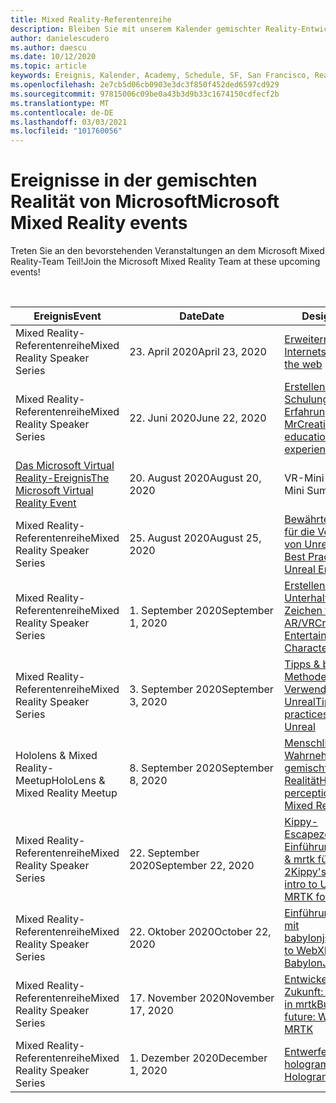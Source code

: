 ```yaml
---
title: Mixed Reality-Referentenreihe
description: Bleiben Sie mit unserem Kalender gemischter Reality-Entwickler Ereignisse beim Reaktor in San Francisco auf dem neuesten Stand.
author: danielescudero
ms.author: daescu
ms.date: 10/12/2020
ms.topic: article
keywords: Ereignis, Kalender, Academy, Schedule, SF, San Francisco, Reaktor
ms.openlocfilehash: 2e7cb5d06cb0903e3dc3f850f452ded6597cd929
ms.sourcegitcommit: 97815006c09be0a43b3d9b33c1674150cdfecf2b
ms.translationtype: MT
ms.contentlocale: de-DE
ms.lasthandoff: 03/03/2021
ms.locfileid: "101760056"
---
```

# <a name="microsoft-mixed-reality-events"></a><span data-ttu-id="5843a-104">Ereignisse in der gemischten Realität von Microsoft</span><span class="sxs-lookup"><span data-stu-id="5843a-104">Microsoft Mixed Reality events</span></span>

<span data-ttu-id="5843a-105">Treten Sie an den bevorstehenden Veranstaltungen an dem Microsoft Mixed Reality-Team Teil!</span><span class="sxs-lookup"><span data-stu-id="5843a-105">Join the Microsoft Mixed Reality Team at these upcoming events!</span></span>

<br>

|<span data-ttu-id="5843a-106">Ereignis</span><span class="sxs-lookup"><span data-stu-id="5843a-106">Event</span></span>|<span data-ttu-id="5843a-107">Date</span><span class="sxs-lookup"><span data-stu-id="5843a-107">Date</span></span>|<span data-ttu-id="5843a-108">Design</span><span class="sxs-lookup"><span data-stu-id="5843a-108">Theme</span></span>|
|-------------|-------------|-----|
| <span data-ttu-id="5843a-109">Mixed Reality-Referentenreihe</span><span class="sxs-lookup"><span data-stu-id="5843a-109">Mixed Reality Speaker Series</span></span>|<span data-ttu-id="5843a-110">23. April 2020</span><span class="sxs-lookup"><span data-stu-id="5843a-110">April 23, 2020</span></span>|[<span data-ttu-id="5843a-111">Erweitern des Internets</span><span class="sxs-lookup"><span data-stu-id="5843a-111">Augmenting the web</span></span>](https://channel9.msdn.com/Shows/Docs-Mixed-Reality/Augmenting-WebXR-Standards)|
| <span data-ttu-id="5843a-112">Mixed Reality-Referentenreihe</span><span class="sxs-lookup"><span data-stu-id="5843a-112">Mixed Reality Speaker Series</span></span>|<span data-ttu-id="5843a-113">22. Juni 2020</span><span class="sxs-lookup"><span data-stu-id="5843a-113">June 22, 2020</span></span>|[<span data-ttu-id="5843a-114">Erstellen von Schulungs Erfahrungen mit Mr</span><span class="sxs-lookup"><span data-stu-id="5843a-114">Creating educational experiences with MR</span></span>](https://channel9.msdn.com/Shows/Docs-Mixed-Reality/Educational-Experiences-in-MR)|
| [<span data-ttu-id="5843a-115">Das Microsoft Virtual Reality-Ereignis</span><span class="sxs-lookup"><span data-stu-id="5843a-115">The Microsoft Virtual Reality Event</span></span>](https://www.meetup.com/hololens-mr/events/272364822/)|<span data-ttu-id="5843a-116">20. August 2020</span><span class="sxs-lookup"><span data-stu-id="5843a-116">August 20, 2020</span></span>|<span data-ttu-id="5843a-117">VR-Mini Summit</span><span class="sxs-lookup"><span data-stu-id="5843a-117">VR Mini Summit</span></span>|
| <span data-ttu-id="5843a-118">Mixed Reality-Referentenreihe</span><span class="sxs-lookup"><span data-stu-id="5843a-118">Mixed Reality Speaker Series</span></span>|<span data-ttu-id="5843a-119">25. August 2020</span><span class="sxs-lookup"><span data-stu-id="5843a-119">August 25, 2020</span></span>|[<span data-ttu-id="5843a-120">Bewährte Methoden für die Verwendung von Unreal Engine</span><span class="sxs-lookup"><span data-stu-id="5843a-120">MR Best Practices using Unreal Engine</span></span>](https://channel9.msdn.com/Shows/Docs-Mixed-Reality/Tips-and-Best-Practices-for-using-UE4-in-MR)|
| <span data-ttu-id="5843a-121">Mixed Reality-Referentenreihe</span><span class="sxs-lookup"><span data-stu-id="5843a-121">Mixed Reality Speaker Series</span></span>|<span data-ttu-id="5843a-122">1. September 2020</span><span class="sxs-lookup"><span data-stu-id="5843a-122">September 1, 2020</span></span>|[<span data-ttu-id="5843a-123">Erstellen von Unterhaltungs Zeichen für AR/VR</span><span class="sxs-lookup"><span data-stu-id="5843a-123">Creating Entertaining Characters for AR/VR</span></span>](https://channel9.msdn.com/Shows/Docs-Mixed-Reality/Creating-Entertaining-Characters-for-Mixed-Reality)|
| <span data-ttu-id="5843a-124">Mixed Reality-Referentenreihe</span><span class="sxs-lookup"><span data-stu-id="5843a-124">Mixed Reality Speaker Series</span></span>|<span data-ttu-id="5843a-125">3. September 2020</span><span class="sxs-lookup"><span data-stu-id="5843a-125">September 3, 2020</span></span>|[<span data-ttu-id="5843a-126">Tipps & bewährten Methoden für die Verwendung von Unreal</span><span class="sxs-lookup"><span data-stu-id="5843a-126">Tips & best practices for using Unreal</span></span>](https://channel9.msdn.com/Shows/Docs-Mixed-Reality/Tips-and-Best-Practices-for-using-UE4-in-MR)|
| <span data-ttu-id="5843a-127">Hololens & Mixed Reality-Meetup</span><span class="sxs-lookup"><span data-stu-id="5843a-127">HoloLens & Mixed Reality Meetup</span></span>|<span data-ttu-id="5843a-128">8\. September 2020</span><span class="sxs-lookup"><span data-stu-id="5843a-128">September 8, 2020</span></span>|[<span data-ttu-id="5843a-129">Menschliche Wahrnehmung und gemischte Realität</span><span class="sxs-lookup"><span data-stu-id="5843a-129">Human perception and Mixed Reality</span></span>](https://channel9.msdn.com/Shows/Docs-Mixed-Reality/Human-Perception-and-Mixed-Reality)|
| <span data-ttu-id="5843a-130">Mixed Reality-Referentenreihe</span><span class="sxs-lookup"><span data-stu-id="5843a-130">Mixed Reality Speaker Series</span></span>|<span data-ttu-id="5843a-131">22. September 2020</span><span class="sxs-lookup"><span data-stu-id="5843a-131">September 22, 2020</span></span>|[<span data-ttu-id="5843a-132">Kippy-Escapezeichen: eine Einführung zu Unreal & mrtk für hololens 2</span><span class="sxs-lookup"><span data-stu-id="5843a-132">Kippy's Escape: An intro to Unreal & MRTK for HoloLens 2</span></span>](../develop/unreal/unreal-kippys-escape.md)|
| <span data-ttu-id="5843a-133">Mixed Reality-Referentenreihe</span><span class="sxs-lookup"><span data-stu-id="5843a-133">Mixed Reality Speaker Series</span></span>|<span data-ttu-id="5843a-134">22. Oktober 2020</span><span class="sxs-lookup"><span data-stu-id="5843a-134">October 22, 2020</span></span>|[<span data-ttu-id="5843a-135">Einführung in webxr mit babylonjs</span><span class="sxs-lookup"><span data-stu-id="5843a-135">Introduction to WebXR with BabylonJS</span></span>](https://channel9.msdn.com/Shows/Docs-Mixed-Reality/Adding-Augmented-Reality-to-your-Typescript-Project)|
| <span data-ttu-id="5843a-136">Mixed Reality-Referentenreihe</span><span class="sxs-lookup"><span data-stu-id="5843a-136">Mixed Reality Speaker Series</span></span>|<span data-ttu-id="5843a-137">17. November 2020</span><span class="sxs-lookup"><span data-stu-id="5843a-137">November 17, 2020</span></span>|[<span data-ttu-id="5843a-138">Entwickeln der Zukunft: Neuerungen in mrtk</span><span class="sxs-lookup"><span data-stu-id="5843a-138">Building the future: Whats new in MRTK</span></span>](https://channel9.msdn.com/Shows/Docs-Mixed-Reality/Building-the-Future-Whats-New-in-the-Mixed-Reality-Toolkit)|
| <span data-ttu-id="5843a-139">Mixed Reality-Referentenreihe</span><span class="sxs-lookup"><span data-stu-id="5843a-139">Mixed Reality Speaker Series</span></span>|<span data-ttu-id="5843a-140">1\. Dezember 2020</span><span class="sxs-lookup"><span data-stu-id="5843a-140">December 1, 2020</span></span>|[<span data-ttu-id="5843a-141">Entwerfen von holograms</span><span class="sxs-lookup"><span data-stu-id="5843a-141">Designing Holograms</span></span>](https://channel9.msdn.com/Shows/Docs-Mixed-Reality/Making-of-Designing-Holograms)|
